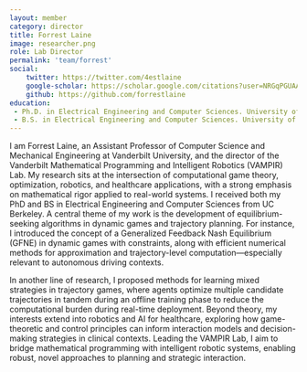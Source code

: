 ```yaml
---
layout: member
category: director
title: Forrest Laine
image: researcher.png
role: Lab Director
permalink: 'team/forrest'
social:
    twitter: https://twitter.com/4estlaine
    google-scholar: https://scholar.google.com/citations?user=NRGqPGUAAAAJ&hl=en&oi=ao
    github: https://github.com/forrestlaine
education:
 - Ph.D. in Electrical Engineering and Computer Sciences. University of California, Berkeley, August 2021.
 - B.S. in Electrical Engineering and Computer Sciences. University of California, Berkeley, May 2015.
---
```


I am Forrest Laine, an Assistant Professor of Computer Science and Mechanical Engineering at Vanderbilt University, and the director of the Vanderbilt Mathematical Programming and Intelligent Robotics (VAMPIR) Lab. My research sits at the intersection of computational game theory, optimization, robotics, and healthcare applications, with a strong emphasis on mathematical rigor applied to real-world systems. I received both my PhD and BS in Electrical Engineering and Computer Sciences from UC Berkeley. A central theme of my work is the development of equilibrium-seeking algorithms in dynamic games and trajectory planning. For instance, I introduced the concept of a Generalized Feedback Nash Equilibrium (GFNE) in dynamic games with constraints, along with efficient numerical methods for approximation and trajectory-level computation—especially relevant to autonomous driving contexts. 

In another line of research, I proposed methods for learning mixed strategies in trajectory games, where agents optimize multiple candidate trajectories in tandem during an offline training phase to reduce the computational burden during real-time deployment. Beyond theory, my interests extend into robotics and AI for healthcare, exploring how game-theoretic and control principles can inform interaction models and decision-making strategies in clinical contexts. Leading the VAMPIR Lab, I aim to bridge mathematical programming with intelligent robotic systems, enabling robust, novel approaches to planning and strategic interaction.
